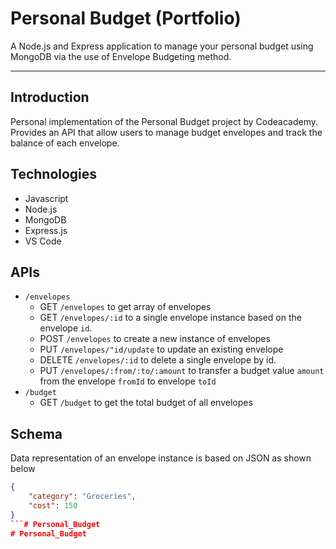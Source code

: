 # Personal Budget (Portfolio)

A Node.js and Express application to manage your personal budget using MongoDB via the use of Envelope Budgeting method.

---
## Introduction

Personal implementation of the Personal Budget project by Codeacademy. Provides an API that allow users to manage budget envelopes and track the balance of each envelope.

## Technologies
* Javascript
* Node.js
* MongoDB
* Express.js
* VS Code

## APIs

- `/envelopes`
    - GET `/envelopes` to get array of envelopes
    - GET `/envelopes/:id` to a single envelope instance based on the envelope `id`.
    - POST `/envelopes` to create a new instance of envelopes
    - PUT `/envelopes/"id/update` to update an existing envelope
    - DELETE `/envelopes/:id` to delete a single envelope by id.
    - PUT `/envelopes/:from/:to/:amount` to transfer a budget value `amount` from the envelope `fromId` to envelope `toId`
- `/budget`
    - GET `/budget` to get the total budget of all envelopes

## Schema

Data representation of an envelope instance is based on JSON as shown below

```json
{
    "category": "Groceries",
    "cost": 150
}
```# Personal_Budget
# Personal_Budget
